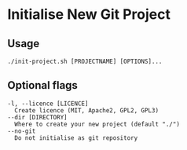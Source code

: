 # Initialise New Git Project

## Usage

```
./init-project.sh [PROJECTNAME] [OPTIONS]...
```

## Optional flags

```
-l, --licence [LICENCE]
  Create licence (MIT, Apache2, GPL2, GPL3)
--dir [DIRECTORY]
  Where to create your new project (default "./")
--no-git
  Do not initialise as git repository
```
